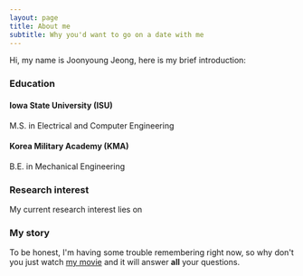 ```yaml
---
layout: page
title: About me
subtitle: Why you'd want to go on a date with me
---
```


Hi, my name is Joonyoung Jeong, here is my brief introduction:

### Education

#### Iowa State University (ISU)
M.S. in Electrical and Computer Engineering
#### Korea Military Academy (KMA)
B.E. in Mechanical Engineering

### Research interest
My current research interest lies on 

### My story

To be honest, I'm having some trouble remembering right now, so why don't you just watch [my movie](https://en.wikipedia.org/wiki/The_Princess_Bride_%28film%29) and it will answer **all** your questions.
